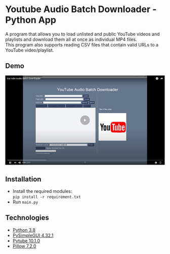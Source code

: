 # Youtube Audio Batch Downloader - Python App
 A program that allows you to load unlisted and public YouTube videos and playlists 
 and download them all at once as individual MP4 files.  
 This program also supports reading CSV files that contain valid URLs to a YouTube 
 video/playlist.
 
  ## Demo
   
   [![Demo of App](./img/sample.png)](https://www.youtube.com/watch?v=F4dSwk73PIw)
  ## Installation 

  * Install the required modules:  
    ```pip install -r requirement.txt```  
  * Run ```main.py```

  
  ## Technologies
  * [Python 3.8](https://www.python.org/)
  * [PySimpleGUI 4.32.1](https://pypi.org/project/PySimpleGUI/)
  * [Pytube 10.1.0](https://python-pytube.readthedocs.io/en/latest/)
  * [Pillow 7.2.0](https://pillow.readthedocs.io/en/stable/)  
   
   